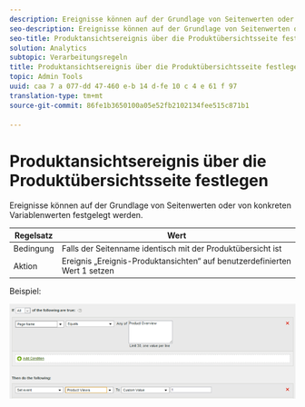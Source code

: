 ```yaml
---
description: Ereignisse können auf der Grundlage von Seitenwerten oder von konkreten Variablenwerten festgelegt werden.
seo-description: Ereignisse können auf der Grundlage von Seitenwerten oder von konkreten Variablenwerten festgelegt werden.
seo-title: Produktansichtsereignis über die Produktübersichtsseite festlegen
solution: Analytics
subtopic: Verarbeitungsregeln
title: Produktansichtsereignis über die Produktübersichtsseite festlegen
topic: Admin Tools
uuid: caa 7 a 077-dd 47-460 e-b 14 d-fe 10 c 4 e 61 f 97
translation-type: tm+mt
source-git-commit: 86fe1b3650100a05e52fb2102134fee515c871b1

---
```



# Produktansichtsereignis über die Produktübersichtsseite festlegen

Ereignisse können auf der Grundlage von Seitenwerten oder von konkreten Variablenwerten festgelegt werden.

| Regelsatz | Wert |
|---|---|
| Bedingung | Falls der Seitenname identisch mit der Produktübersicht ist |
| Aktion | Ereignis „Ereignis-Produktansichten“ auf benutzerdefinierten Wert 1 setzen |

Beispiel:

![](assets/set-product-view-event.png)

